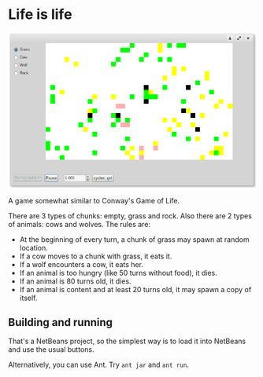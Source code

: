 # Life is life

![Screenshot](screenshot.png)

A game somewhat similar to Conway's Game of Life.

There are 3 types of chunks: empty, grass and rock. Also there are 2 types of animals: cows and wolves. The rules are:

* At the beginning of every turn, a chunk of grass may spawn at random location.
* If a cow moves to a chunk with grass, it eats it.
* If a wolf encounters a cow, it eats her.
* If an animal is too hungry (like 50 turns without food), it dies.
* If an animal is 80 turns old, it dies.
* If an animal is content and at least 20 turns old, it may spawn a copy of itself.

## Building and running

That's a NetBeans project, so the simplest way is to load it into NetBeans and use the usual buttons.

Alternatively, you can use Ant. Try `ant jar` and `ant run`.
